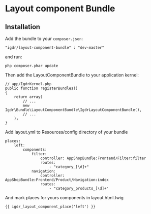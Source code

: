 Layout component Bundle
========================
Installation
------------

Add the bundle to your `composer.json`:

    "igdr/layout-component-bundle" : "dev-master"

and run:

    php composer.phar update

Then add the LayoutComponentBundle to your application kernel:

    // app/IgdrKernel.php
    public function registerBundles()
    {
        return array(
            // ...
            new Igdr\Bundle\LayoutComponentBundle\IgdrLayoutComponentBundle(),
            // ...
        );
    }


Add layout.yml to Resources/config directory of your bundle

    places:
        left:
            components:
                filter:
                    controller: AppShopBundle:Frontend/Filter:filter
                    routes:
                        - "category_[\d]+"
                navigation:
                    controller: AppShopBundle:Frontend/Product/Navigation:index
                    routes:
                        - "category_products_[\d]+"

And mark places for yours components in layout.html.twig

    {{ igdr_layout_component_place('left') }}